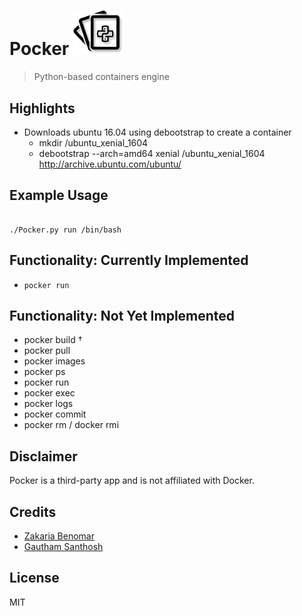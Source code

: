 # Pocker <img src="img/logo_black.png" width="80"> 

> Python-based containers engine 


## Highlights

- Downloads ubuntu 16.04 using debootstrap to create a container
	- mkdir /ubuntu_xenial_1604
	- debootstrap --arch=amd64 xenial /ubuntu_xenial_1604 http://archive.ubuntu.com/ubuntu/	 

## Example Usage

```

./Pocker.py run /bin/bash

```

## Functionality: Currently Implemented

- `pocker run`

## Functionality: Not Yet Implemented

- pocker build †
- pocker pull
- pocker images
- pocker ps
- pocker run
- pocker exec
- pocker logs
- pocker commit
- pocker rm / docker rmi

## Disclaimer

Pocker is a third-party app and is not affiliated with Docker.

## Credits

- [Zakaria Benomar](https://github.com/zakaria-ben)
- [Gautham Santhosh](http://github.com/gauthamzz) 


## License

MIT

